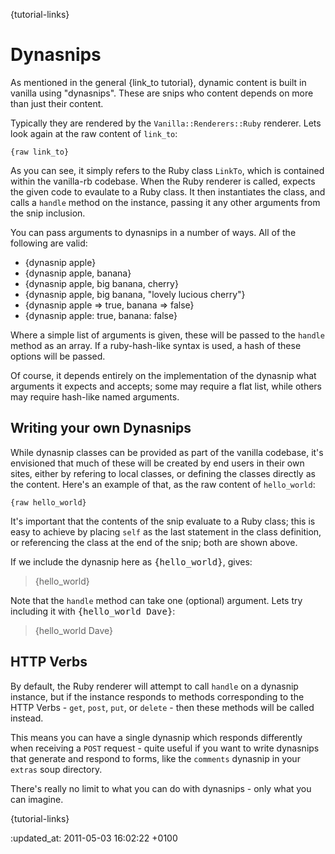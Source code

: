 {tutorial-links}

Dynasnips
=========

As mentioned in the general {link_to tutorial}, dynamic content is built in vanilla using "dynasnips". These are snips who content depends on more than just their content.

Typically they are rendered by the `Vanilla::Renderers::Ruby` renderer. Lets look again at the raw content of `link_to`:

    {raw link_to}

As you can see, it simply refers to the Ruby class `LinkTo`, which is contained within the vanilla-rb codebase. When the Ruby renderer is called, expects the given code to evaulate to a Ruby class. It then instantiates the class, and calls a `handle` method on the instance, passing it any other arguments from the snip inclusion.

You can pass arguments to dynasnips in a number of ways. All of the following are valid:

* &#123;dynasnip apple&#125;
* &#123;dynasnip apple, banana&#125;
* &#123;dynasnip apple, big banana, cherry&#125;
* &#123;dynasnip apple, big banana, "lovely lucious cherry"&#125;
* &#123;dynasnip apple => true, banana => false&#125;
* &#123;dynasnip apple: true, banana: false&#125;

Where a simple list of arguments is given, these will be passed to the `handle` method as an array. If a ruby-hash-like syntax is used, a hash of these options will be passed.

Of course, it depends entirely on the implementation of the dynasnip what arguments it expects and accepts; some may require a flat list, while others may require hash-like named arguments.


Writing your own Dynasnips
--------------------------

While dynasnip classes can be provided as part of the vanilla codebase, it's envisioned that much of these will be created by end users in their own sites, either by refering to local classes, or defining the classes directly as the content. Here's an example of that, as the raw content of `hello_world`:

    {raw hello_world}

It's important that the contents of the snip evaluate to a Ruby class; this is easy to achieve by placing `self` as the last statement in the class definition, or referencing the class at the end of the snip; both are shown above.

If we include the dynasnip here as <tt>&#123;hello\_world&#125;</tt>, gives:

> {hello_world}

Note that the `handle` method can take one (optional) argument. Lets try including it with <tt>&#123;hello\_world Dave&#125;</tt>:

> {hello_world Dave}


HTTP Verbs
----------

By default, the Ruby renderer will attempt to call `handle` on a dynasnip instance, but if the instance responds to methods corresponding to the HTTP Verbs - `get`, `post`, `put`, or `delete` - then these methods will be called instead.

This means you can have a single dynasnip which responds differently when receiving a `POST` request - quite useful if you want to write dynasnips that generate and respond to forms, like the `comments` dynasnip in your `extras` soup directory.

There's really no limit to what you can do with dynasnips - only what you can imagine.


{tutorial-links}

:updated_at: 2011-05-03 16:02:22 +0100
